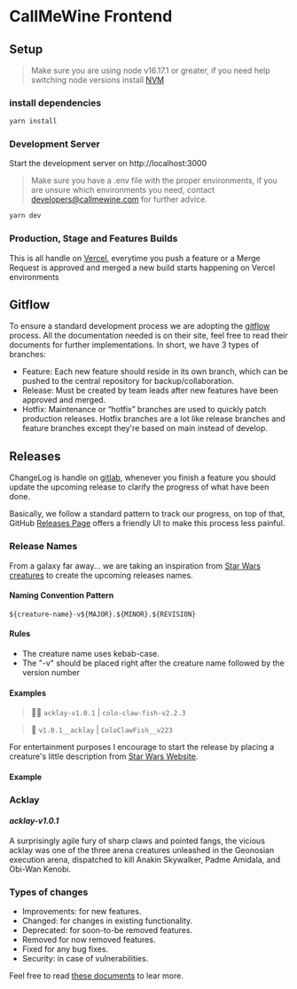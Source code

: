 # CallMeWine Frontend

## Setup

> Make sure you are using node v16.17.1 or greater, if you need help switching node versions install [NVM](https://github.com/nvm-sh/nvm)

### install dependencies

```bash
yarn install
```

### Development Server

Start the development server on http://localhost:3000

> Make sure you have a .env file with the proper environments, if you are unsure which environments you need, contact [developers@callmewine.com](mailto:developers@callmewine.com) for further advice.

```bash
yarn dev
```
### Production, Stage and Features Builds

This is all handle on [Vercel](https://vercel.com/), everytime you push a feature or a Merge Request is approved and merged a new build starts happening on Vercel environments

## Gitflow

To ensure a standard development process we are adopting the [gitflow](https://www.atlassian.com/git/tutorials/comparing-workflows/gitflow-workflow) process. All the documentation needed is on their site, feel free to read their documents for further implementations. In short, we have 3 types of branches:

- Feature: Each new feature should reside in its own branch, which can be pushed to the central repository for backup/collaboration.
- Release: Must be created by team leads after new features have been approved and merged.
- Hotfix: Maintenance or “hotfix” branches are used to quickly patch production releases. Hotfix branches are a lot like release branches and feature branches except they're based on main instead of develop.

## Releases

ChangeLog is handle on [gitlab](https://docs.gitlab.com/), whenever you finish a feature you should update the upcoming release to clarify the progress of what have been done.

Basically, we follow a standard pattern to track our progress, on top of that, GitHub [Releases Page](https://docs.gitlab.com/ee/user/project/releases/#create-a-release-in-the-releases-page) offers a friendly UI to make this process less painful.

### Release Names

From a galaxy far away... we are taking an inspiration from [Star Wars creatures](https://www.starwars.com/creatures) to create the upcoming releases names.

#### Naming Convention Pattern
```
${creature-name}-v${MAJOR}.${MINOR}.${REVISION}
```

#### Rules
- The creature name uses kebab-case.
- The "-v" should be placed right after the creature name followed by the version number

#### Examples

> 👏🏻 `acklay-v1.0.1` | `colo-claw-fish-v2.2.3`

> 🙈 `v1.0.1__acklay` | `ColoClawFish__v223`

For entertainment purposes I encourage to start the release by placing a creature's little description from [Star Wars Website](https://www.starwars.com/databank). 

#### Example 
### Acklay
#### *acklay-v1.0.1*
A surprisingly agile fury of sharp claws and pointed fangs, the vicious acklay was one of the three arena creatures unleashed in the Geonosian execution arena, dispatched to kill Anakin Skywalker, Padme Amidala, and Obi-Wan Kenobi.

### Types of changes
- Improvements: for new features. 
- Changed: for changes in existing functionality.
- Deprecated: for soon-to-be removed features.
- Removed for now removed features.
- Fixed for any bug fixes.
- Security: in case of vulnerabilities.

Feel free to read [these documents](https://keepachangelog.com/en/1.0.0/) to lear more.
